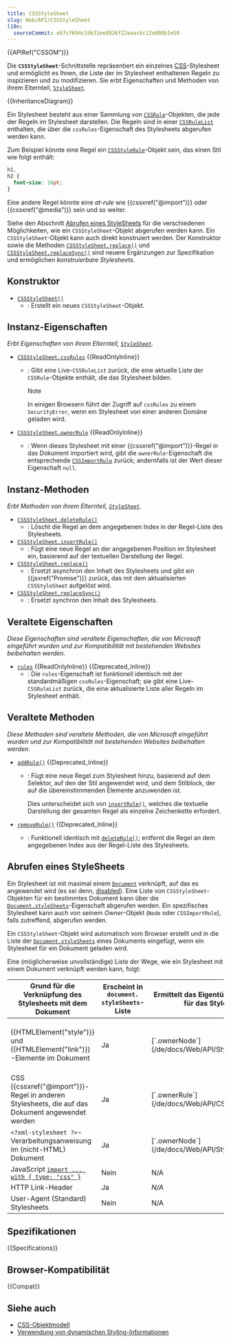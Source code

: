 ```yaml
---
title: CSSStyleSheet
slug: Web/API/CSSStyleSheet
l10n:
  sourceCommit: eb7cf694c19b31ee8826f22eaac6c12e808b1e50
---
```


{{APIRef("CSSOM")}}

Die **`CSSStyleSheet`**-Schnittstelle repräsentiert ein einzelnes [CSS](/de/docs/Web/CSS)-Stylesheet und ermöglicht es Ihnen, die Liste der im Stylesheet enthaltenen Regeln zu inspizieren und zu modifizieren. Sie erbt Eigenschaften und Methoden von ihrem Elternteil, [`StyleSheet`](/de/docs/Web/API/StyleSheet).

{{InheritanceDiagram}}

Ein Stylesheet besteht aus einer Sammlung von [`CSSRule`](/de/docs/Web/API/CSSRule)-Objekten, die jede der Regeln im Stylesheet darstellen. Die Regeln sind in einer [`CSSRuleList`](/de/docs/Web/API/CSSRuleList) enthalten, die über die `cssRules`-Eigenschaft des Stylesheets abgerufen werden kann.

Zum Beispiel könnte eine Regel ein [`CSSStyleRule`](/de/docs/Web/API/CSSStyleRule)-Objekt sein, das einen Stil wie folgt enthält:

```css
h1,
h2 {
  font-size: 16pt;
}
```

Eine andere Regel könnte eine _at-rule_ wie {{cssxref("@import")}} oder {{cssxref("@media")}} sein und so weiter.

Siehe den Abschnitt [Abrufen eines StyleSheets](#abrufen_eines_stylesheets) für die verschiedenen Möglichkeiten, wie ein `CSSStyleSheet`-Objekt abgerufen werden kann. Ein `CSSStyleSheet`-Objekt kann auch direkt konstruiert werden. Der Konstruktor sowie die Methoden [`CSSStyleSheet.replace()`](/de/docs/Web/API/CSSStyleSheet/replace) und [`CSSStyleSheet.replaceSync()`](/de/docs/Web/API/CSSStyleSheet/replaceSync) sind neuere Ergänzungen zur Spezifikation und ermöglichen _konstruierbare Stylesheets_.

## Konstruktor

- [`CSSStyleSheet()`](/de/docs/Web/API/CSSStyleSheet/CSSStyleSheet)
  - : Erstellt ein neues `CSSStyleSheet`-Objekt.

## Instanz-Eigenschaften

_Erbt Eigenschaften von ihrem Elternteil, [`StyleSheet`](/de/docs/Web/API/StyleSheet)._

- [`CSSStyleSheet.cssRules`](/de/docs/Web/API/CSSStyleSheet/cssRules) {{ReadOnlyInline}}

  - : Gibt eine Live-`CSSRuleList` zurück, die eine aktuelle Liste der `CSSRule`-Objekte enthält, die das Stylesheet bilden.

    > [!NOTE]
    > In einigen Browsern führt der Zugriff auf `cssRules` zu einem `SecurityError`, wenn ein Stylesheet von einer anderen Domäne geladen wird.

- [`CSSStyleSheet.ownerRule`](/de/docs/Web/API/CSSStyleSheet/ownerRule) {{ReadOnlyInline}}
  - : Wenn dieses Stylesheet mit einer {{cssxref("@import")}}-Regel in das Dokument importiert wird, gibt die `ownerRule`-Eigenschaft die entsprechende [`CSSImportRule`](/de/docs/Web/API/CSSImportRule) zurück; andernfalls ist der Wert dieser Eigenschaft `null`.

## Instanz-Methoden

_Erbt Methoden von ihrem Elternteil, [`StyleSheet`](/de/docs/Web/API/StyleSheet)._

- [`CSSStyleSheet.deleteRule()`](/de/docs/Web/API/CSSStyleSheet/deleteRule)
  - : Löscht die Regel an dem angegebenen Index in der Regel-Liste des Stylesheets.
- [`CSSStyleSheet.insertRule()`](/de/docs/Web/API/CSSStyleSheet/insertRule)
  - : Fügt eine neue Regel an der angegebenen Position im Stylesheet ein, basierend auf der textuellen Darstellung der Regel.
- [`CSSStyleSheet.replace()`](/de/docs/Web/API/CSSStyleSheet/replace)
  - : Ersetzt asynchron den Inhalt des Stylesheets und gibt ein {{jsxref("Promise")}} zurück, das mit dem aktualisierten `CSSStyleSheet` aufgelöst wird.
- [`CSSStyleSheet.replaceSync()`](/de/docs/Web/API/CSSStyleSheet/replaceSync)
  - : Ersetzt synchron den Inhalt des Stylesheets.

## Veraltete Eigenschaften

_Diese Eigenschaften sind veraltete Eigenschaften, die von Microsoft eingeführt wurden und zur Kompatibilität mit bestehenden Websites beibehalten werden._

- [`rules`](/de/docs/Web/API/CSSStyleSheet/rules) {{ReadOnlyInline}} {{Deprecated_Inline}}
  - : Die `rules`-Eigenschaft ist funktionell identisch mit der standardmäßigen `cssRules`-Eigenschaft; sie gibt eine Live-`CSSRuleList` zurück, die eine aktualisierte Liste aller Regeln im Stylesheet enthält.

## Veraltete Methoden

_Diese Methoden sind veraltete Methoden, die von Microsoft eingeführt wurden und zur Kompatibilität mit bestehenden Websites beibehalten werden._

- [`addRule()`](/de/docs/Web/API/CSSStyleSheet/addRule) {{Deprecated_Inline}}

  - : Fügt eine neue Regel zum Stylesheet hinzu, basierend auf dem Selektor, auf den der Stil angewendet wird, und dem Stilblock, der auf die übereinstimmenden Elemente anzuwenden ist.

    Dies unterscheidet sich von [`insertRule()`](/de/docs/Web/API/CSSStyleSheet/insertRule), welches die textuelle Darstellung der gesamten Regel als einzelne Zeichenkette erfordert.

- [`removeRule()`](/de/docs/Web/API/CSSStyleSheet/removeRule) {{Deprecated_Inline}}
  - : Funktionell identisch mit [`deleteRule()`](/de/docs/Web/API/CSSStyleSheet/deleteRule); entfernt die Regel an dem angegebenen Index aus der Regel-Liste des Stylesheets.

## Abrufen eines StyleSheets

Ein Stylesheet ist mit maximal einem [`Document`](/de/docs/Web/API/Document) verknüpft, auf das es angewendet wird (es sei denn, [disabled](/de/docs/Web/API/StyleSheet/disabled)). Eine Liste von `CSSStyleSheet`-Objekten für ein bestimmtes Dokument kann über die [`Document.styleSheets`](/de/docs/Web/API/Document/styleSheets)-Eigenschaft abgerufen werden. Ein spezifisches Stylesheet kann auch von seinem _Owner_-Objekt (`Node` oder `CSSImportRule`), falls zutreffend, abgerufen werden.

Ein `CSSStyleSheet`-Objekt wird automatisch vom Browser erstellt und in die Liste der [`Document.styleSheets`](/de/docs/Web/API/Document/styleSheets) eines Dokuments eingefügt, wenn ein Stylesheet für ein Dokument geladen wird.

Eine (möglicherweise unvollständige) Liste der Wege, wie ein Stylesheet mit einem Dokument verknüpft werden kann, folgt:

<table class="no-markdown">
  <thead>
    <tr>
      <th scope="col">
        Grund für die Verknüpfung des Stylesheets mit dem Dokument
      </th>
      <th scope="col">
        Erscheint in <code>document.<br />styleSheets</code>-Liste
      </th>
      <th scope="col">
        Ermittelt das Eigentümer-Element/die Regel für das Stylesheet-Objekt
      </th>
      <th scope="col">Die Schnittstelle für das Eigentümer-Objekt</th>
      <th scope="col">Ermittelt das CSSStyleSheet-Objekt vom Eigentümer</th>
    </tr>
  </thead>
  <tbody>
    <tr>
      <td>
        {{HTMLElement("style")}} und {{HTMLElement("link")}}
        -Elemente im Dokument
      </td>
      <td>Ja</td>
      <td>[`.ownerNode`](/de/docs/Web/API/StyleSheet/ownerNode)</td>
      <td>
        [`HTMLLinkElement`](/de/docs/Web/API/HTMLLinkElement),<br />[`HTMLStyleElement`](/de/docs/Web/API/HTMLStyleElement),<br />oder
        [`SVGStyleElement`](/de/docs/Web/API/SVGStyleElement)
      </td>
      <td>
        [`HTMLLinkElement.sheet`](/de/docs/Web/API/HTMLLinkElement/sheet),<br />[`HTMLStyleElement.sheet`](/de/docs/Web/API/HTMLStyleElement/sheet),<br />oder
        [`SVGStyleElement.sheet`](/de/docs/Web/API/SVGStyleElement/sheet)
      </td>
    </tr>
    <tr>
      <td>
        CSS {{cssxref("@import")}}-Regel in anderen Stylesheets, die auf
        das Dokument angewendet werden
      </td>
      <td>Ja</td>
      <td>
        [`.ownerRule`](/de/docs/Web/API/CSSStyleSheet/ownerRule)
      </td>
      <td>[`CSSImportRule`](/de/docs/Web/API/CSSImportRule)</td>
      <td>
        [`.styleSheet`](/de/docs/Web/API/CSSImportRule/styleSheet)
      </td>
    </tr>
    <tr>
      <td>
        <code>&#x3C;?xml-stylesheet ?></code>-Verarbeitungsanweisung im
        (nicht-HTML) Dokument
      </td>
      <td>Ja</td>
      <td>[`.ownerNode`](/de/docs/Web/API/StyleSheet/ownerNode)</td>
      <td>[`ProcessingInstruction`](/de/docs/Web/API/ProcessingInstruction)</td>
      <td>
        [`.sheet`](/de/docs/Web/API/ProcessingInstruction/sheet)
      </td>
    </tr>
    <tr>
      <td>
        JavaScript <a href="/de/docs/Web/JavaScript/Reference/Statements/import/with"><code>import ... with { type: "css" }</code></a>
      </td>
      <td>Nein</td>
      <td>N/A</td>
      <td>N/A</td>
      <td>N/A</td>
    </tr>
    <tr>
      <td>HTTP Link-Header</td>
      <td>Ja</td>
      <td><em>N/A</em></td>
      <td>N/A</td>
      <td>N/A</td>
    </tr>
    <tr>
      <td>User-Agent (Standard) Stylesheets</td>
      <td>Nein</td>
      <td>N/A</td>
      <td>N/A</td>
      <td>N/A</td>
    </tr>
  </tbody>
</table>

## Spezifikationen

{{Specifications}}

## Browser-Kompatibilität

{{Compat}}

## Siehe auch

- [CSS-Objektmodell](/de/docs/Web/API/CSS_Object_Model)
- [Verwendung von dynamischen Styling-Informationen](/de/docs/Web/API/CSS_Object_Model/Using_dynamic_styling_information)
